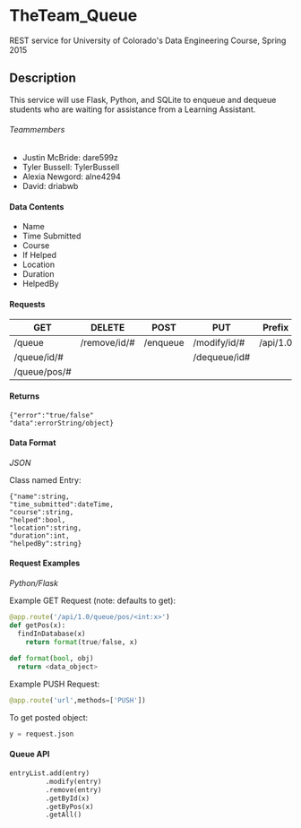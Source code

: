 # TheTeam_Queue
REST service for University of Colorado's Data Engineering Course, Spring 2015

## Description
This service will use Flask, Python, and SQLite to enqueue and dequeue students who are waiting for assistance from a Learning Assistant.

###### Teammembers
- Justin McBride: dare599z
- Tyler Bussell: TylerBussell
- Alexia Newgord: alne4294
- David: driabwb

#### Data Contents
* Name 
* Time Submitted
* Course
* If Helped
* Location
* Duration
* HelpedBy

#### Requests
| GET | DELETE | POST | PUT | Prefix |
| --- | ------ | ---- | --- | ------ | 
| /queue | /remove/id/# | /enqueue | /modify/id/# | /api/1.0 |
| /queue/id/# | | | /dequeue/id#
| /queue/pos/# | 

#### Returns
```
{"error":"true/false"
"data":errorString/object}
```

#### Data Format
_JSON_

Class named Entry:
```
{"name":string,
"time_submitted":dateTime,
"course":string,
"helped":bool,
"location":string,
"duration":int,
"helpedBy":string}
```

#### Request Examples
_Python/Flask_

Example GET Request (note: defaults to get):
```python
@app.route('/api/1.0/queue/pos/<int:x>')
def getPos(x):
  findInDatabase(x)
    return format(true/false, x)
    
def format(bool, obj)
  return <data_object>
```

Example PUSH Request:
```python
@app.route('url',methods=['PUSH'])
```

To get posted object:
```python
y = request.json
```

#### Queue API
```python
entryList.add(entry)
         .modify(entry)
         .remove(entry)
         .getById(x)
         .getByPos(x)
         .getAll()
```
